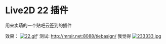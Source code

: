 # Live2D 22 插件
用来卖萌的一个贴吧云签到的插件

效果：
[![22.gif](https://s27.postimg.org/cv3mda78j/image.gif)](https://postimg.org/image/p9qedlyqn/)‘
测试: http://mrsir.net:8088/tiebasign/
我觉得
[![233333.jpg](https://s27.postimg.org/g383qbtib/Z5_KKP_HC76_C4_M_7_UF3_DD.jpg)](https://postimg.org/image/6ioh3g467/)
